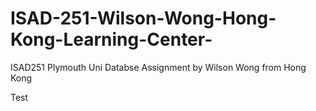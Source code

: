 # ISAD-251-Wilson-Wong-Hong-Kong-Learning-Center-
ISAD251 Plymouth Uni Databse Assignment by Wilson Wong from Hong Kong

Test


